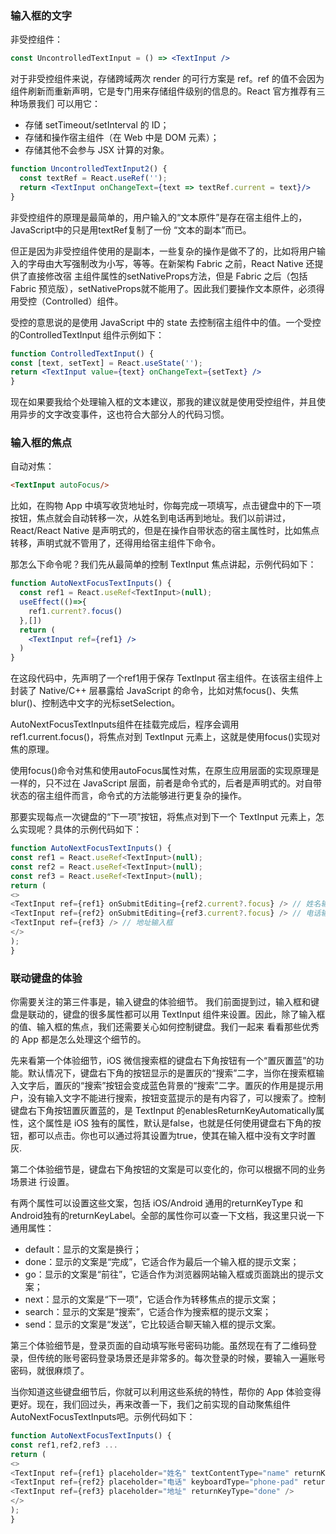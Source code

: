 ### 输入框的文字

非受控组件：

```jsx
const UncontrolledTextInput = () => <TextInput />
```

对于非受控组件来说，存储跨域两次 render 的可行方案是 ref。ref 的值不会因为组件刷新而重新声明，它是专门用来存储组件级别的信息的。React 官方推荐有三种场景我们
可以用它：

* 存储 setTimeout/setInterval 的 ID；
* 存储和操作宿主组件（在 Web 中是 DOM 元素）；
* 存储其他不会参与 JSX 计算的对象。

```jsx
function UncontrolledTextInput2() {
  const textRef = React.useRef('');
  return <TextInput onChangeText={text => textRef.current = text}/>
}
```

非受控组件的原理是最简单的，用户输入的“文本原件”是存在宿主组件上的，JavaScript中的只是用textRef复制了一份 “文本的副本”而已。

但正是因为非受控组件使用的是副本，一些复杂的操作是做不了的，比如将用户输入的字母由大写强制改为小写，等等。在新架构 Fabric 之前，React Native 还提供了直接修改宿
主组件属性的setNativeProps方法，但是 Fabric 之后（包括 Fabric 预览版），setNativeProps就不能用了。因此我们要操作文本原件，必须得用受控（Controlled）组件。

受控的意思说的是使用 JavaScript 中的 state 去控制宿主组件中的值。一个受控的ControlledTextInput 组件示例如下：

```jsx
function ControlledTextInput() {
const [text, setText] = React.useState('');
return <TextInput value={text} onChangeText={setText} />
}
```

现在如果要我给个处理输入框的文本建议，那我的建议就是使用受控组件，并且使用异步的文字改变事件，这也符合大部分人的代码习惯。

### 输入框的焦点

自动对焦：

```html
<TextInput autoFocus/>
```

比如，在购物 App 中填写收货地址时，你每完成一项填写，点击键盘中的下一项按钮，焦点就会自动转移一次，从姓名到电话再到地址。我们以前讲过，React/React Native 是声明式的，但是在操作自带状态的宿主属性时，比如焦点转移，声明式就不管用了，还得用给宿主组件下命令。

那怎么下命令呢？我们先从最简单的控制 TextInput 焦点讲起，示例代码如下：

```jsx
function AutoNextFocusTextInputs() {
  const ref1 = React.useRef<TextInput>(null);
  useEffect(()=>{
    ref1.current?.focus()
  },[])
  return (
    <TextInput ref={ref1} />
  )
}
```

在这段代码中，先声明了一个ref1用于保存 TextInput 宿主组件。在该宿主组件上封装了 Native/C++ 层暴露给 JavaScript 的命令，比如对焦focus()、失焦blur()、控制选中文字的光标setSelection。

AutoNextFocusTextInputs组件在挂载完成后，程序会调用ref1.current.focus()，将焦点对到 TextInput 元素上，这就是使用focus()实现对焦的原理。

使用focus()命令对焦和使用autoFocus属性对焦，在原生应用层面的实现原理是一样的，只不过在 JavaScript 层面，前者是命令式的，后者是声明式的。对自带状态的宿主组件而言，命令式的方法能够进行更复杂的操作。

那要实现每点一次键盘的“下一项”按钮，将焦点对到下一个 TextInput 元素上，怎么实现呢？具体的示例代码如下：

```js
function AutoNextFocusTextInputs() {
const ref1 = React.useRef<TextInput>(null);
const ref2 = React.useRef<TextInput>(null);
const ref3 = React.useRef<TextInput>(null);
return (
<>
<TextInput ref={ref1} onSubmitEditing={ref2.current?.focus} /> // 姓名输入
<TextInput ref={ref2} onSubmitEditing={ref3.current?.focus} /> // 电话输入
<TextInput ref={ref3} /> // 地址输入框
</>
);
}
```

### 联动键盘的体验

你需要关注的第三件事是，输入键盘的体验细节。
我们前面提到过，输入框和键盘是联动的，键盘的很多属性都可以用 TextInput 组件来设置。因此，除了输入框的值、输入框的焦点，我们还需要关心如何控制键盘。我们一起来
看看那些优秀的 App 都是怎么处理这个细节的。

先来看第一个体验细节，iOS 微信搜索框的键盘右下角按钮有一个“置灰置蓝”的功能。默认情况下，键盘右下角的按钮显示的是置灰的“搜索”二字，当你在搜索框输入文字后，置灰的“搜索”按钮会变成蓝色背景的“搜索”二字。置灰的作用是提示用户，没有输入文字不能进行搜索，按钮变蓝提示的是有内容了，可以搜索了。控制键盘右下角按钮置灰置蓝的，是 TextInput 的enablesReturnKeyAutomatically属性，这个属性是 iOS 独有的属性，默认是false，也就是任何使用键盘右下角的按钮，都可以点击。你也可以通过将其设置为true，使其在输入框中没有文字时置灰.

第二个体验细节是，键盘右下角按钮的文案是可以变化的，你可以根据不同的业务场景进
行设置。

有两个属性可以设置这些文案，包括 iOS/Android 通用的returnKeyType 和 Android独有的returnKeyLabel。全部的属性你可以查一下文档，我这里只说一下通用属性：

* default：显示的文案是换行；
* done：显示的文案是“完成”，它适合作为最后一个输入框的提示文案；
* go：显示的文案是“前往”，它适合作为浏览器网站输入框或页面跳出的提示文案；
* next：显示的文案是“下一项”，它适合作为转移焦点的提示文案；
* search：显示的文案是“搜索”，它适合作为搜索框的提示文案；
* send：显示的文案是“发送”，它比较适合聊天输入框的提示文案。

第三个体验细节是，登录页面的自动填写账号密码功能。虽然现在有了二维码登录，但传统的账号密码登录场景还是非常多的。每次登录的时候，要输入一遍账号密码，就很麻烦了。


当你知道这些键盘细节后，你就可以利用这些系统的特性，帮你的 App 体验变得更好。现在，我们回过头，再来改善一下，我们之前实现的自动聚焦组件AutoNextFocusTextInputs吧。示例代码如下：

```js
function AutoNextFocusTextInputs() {
const ref1,ref2,ref3 ...
return (
<>
<TextInput ref={ref1} placeholder="姓名" textContentType="name" returnKey />
<TextInput ref={ref2} placeholder="电话" keyboardType="phone-pad" returnKey />
<TextInput ref={ref3} placeholder="地址" returnKeyType="done" />
</>
);
}
```
